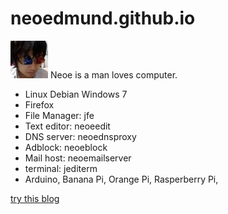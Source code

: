 neoedmund.github.io
===================


![headicon](neoe.jpg) Neoe is a man loves computer.



* Linux Debian Windows 7
* Firefox
* File Manager: jfe
* Text editor: neoeedit
* DNS server: neoednsproxy
* Adblock: neoeblock 
* Mail host: neoemailserver 
* terminal: jediterm
* Arduino, Banana Pi, Orange Pi, Rasperberry Pi,

[try this blog](https://n101n.xyz/n/apps.blog_neoe_tech)





